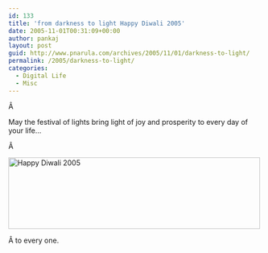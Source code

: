 ```yaml
---
id: 133
title: 'from darkness to light Happy Diwali 2005'
date: 2005-11-01T00:31:09+00:00
author: pankaj
layout: post
guid: http://www.pnarula.com/archives/2005/11/01/darkness-to-light/
permalink: /2005/darkness-to-light/
categories:
  - Digital Life
  - Misc
---
```

Â 

May the festival of lights bring light of joy and prosperity to every day of your life&#8230;

Â 

<img width="500" height="142" src="http://pnarula.com/images/bt/diwali-2005.png" alt="Happy Diwali 2005" title="Happy Diwali 2005" />

Â to every one.
